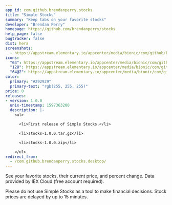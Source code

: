 ```yaml
---
app_id: com.github.brendanperry.stocks
title: "Simple Stocks"
summary: "Keep tabs on your favorite stocks"
developer: "Brendan Perry"
homepage: https://github.com/brendanperry/stocks
help_page: false
bugtracker: false
dist: hera
screenshots:
  - https://appstream.elementary.io/appcenter/media/bionic/com/github/brendanperry.stocks/BBDC0F5FBB2A8E153FD67A597EF22AC2/screenshots/image-1_orig.png
icons:
  "64": https://appstream.elementary.io/appcenter/media/bionic/com/github/brendanperry.stocks/BBDC0F5FBB2A8E153FD67A597EF22AC2/icons/64x64/com.github.brendanperry.stocks_com.github.brendanperry.stocks.png
  "128": https://appstream.elementary.io/appcenter/media/bionic/com/github/brendanperry.stocks/BBDC0F5FBB2A8E153FD67A597EF22AC2/icons/128x128/com.github.brendanperry.stocks_com.github.brendanperry.stocks.png
  "64@2": https://appstream.elementary.io/appcenter/media/bionic/com/github/brendanperry.stocks/BBDC0F5FBB2A8E153FD67A597EF22AC2/icons/64x64@2/com.github.brendanperry.stocks_com.github.brendanperry.stocks.png
color:
  primary: "#292929"
  primary-text: "rgb(255, 255, 255)"
price: 0
releases:
- version: 1.0.0
  unix-timestamp: 1597363200
  description: |-
    <ul>

      <li>First release of Simple Stocks.</li>

      <li>stocks-1.0.0.tar.gz</li>

      <li>stocks-1.0.0.zip</li>

    </ul>
redirect_from:
  - /com.github.brendanperry.stocks.desktop/
---
```


<p>See your favorite stocks, their current price, and percent change. Data provided by IEX Cloud (free account required).</p>
<p>Please do not use Simple Stocks as a tool to make financial decisions. Stock prices are delayed by up to 15 minutes.</p>